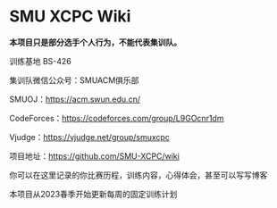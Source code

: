 # SMU XCPC Wiki

**本项目只是部分选手个人行为，不能代表集训队。**

训练基地 BS-426

集训队微信公众号：SMUACM俱乐部

SMUOJ：<https://acm.swun.edu.cn/>

CodeForces：<https://codeforces.com/group/L9GOcnr1dm>

Vjudge：<https://vjudge.net/group/smuxcpc>

项目地址：<https://github.com/SMU-XCPC/wiki>

你可以在这里记录的你比赛历程，训练内容，心得体会，甚至可以写写博客

本项目从2023春季开始更新每周的固定训练计划

